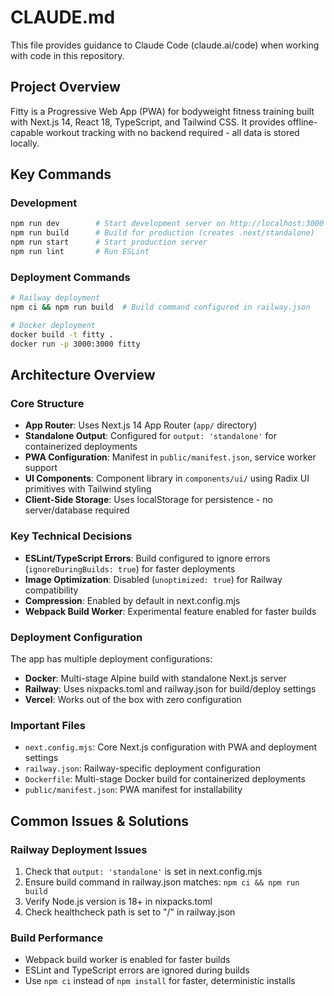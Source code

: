 # CLAUDE.md

This file provides guidance to Claude Code (claude.ai/code) when working with code in this repository.

## Project Overview

Fitty is a Progressive Web App (PWA) for bodyweight fitness training built with Next.js 14, React 18, TypeScript, and Tailwind CSS. It provides offline-capable workout tracking with no backend required - all data is stored locally.

## Key Commands

### Development
```bash
npm run dev        # Start development server on http://localhost:3000
npm run build      # Build for production (creates .next/standalone)
npm run start      # Start production server
npm run lint       # Run ESLint
```

### Deployment Commands
```bash
# Railway deployment
npm ci && npm run build  # Build command configured in railway.json

# Docker deployment
docker build -t fitty .
docker run -p 3000:3000 fitty
```

## Architecture Overview

### Core Structure
- **App Router**: Uses Next.js 14 App Router (`app/` directory)
- **Standalone Output**: Configured for `output: 'standalone'` for containerized deployments
- **PWA Configuration**: Manifest in `public/manifest.json`, service worker support
- **UI Components**: Component library in `components/ui/` using Radix UI primitives with Tailwind styling
- **Client-Side Storage**: Uses localStorage for persistence - no server/database required

### Key Technical Decisions
- **ESLint/TypeScript Errors**: Build configured to ignore errors (`ignoreDuringBuilds: true`) for faster deployments
- **Image Optimization**: Disabled (`unoptimized: true`) for Railway compatibility
- **Compression**: Enabled by default in next.config.mjs
- **Webpack Build Worker**: Experimental feature enabled for faster builds

### Deployment Configuration
The app has multiple deployment configurations:
- **Docker**: Multi-stage Alpine build with standalone Next.js server
- **Railway**: Uses nixpacks.toml and railway.json for build/deploy settings
- **Vercel**: Works out of the box with zero configuration

### Important Files
- `next.config.mjs`: Core Next.js configuration with PWA and deployment settings
- `railway.json`: Railway-specific deployment configuration
- `Dockerfile`: Multi-stage Docker build for containerized deployments
- `public/manifest.json`: PWA manifest for installability

## Common Issues & Solutions

### Railway Deployment Issues
1. Check that `output: 'standalone'` is set in next.config.mjs
2. Ensure build command in railway.json matches: `npm ci && npm run build`
3. Verify Node.js version is 18+ in nixpacks.toml
4. Check healthcheck path is set to "/" in railway.json

### Build Performance
- Webpack build worker is enabled for faster builds
- ESLint and TypeScript errors are ignored during builds
- Use `npm ci` instead of `npm install` for faster, deterministic installs